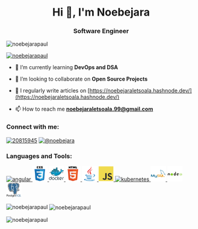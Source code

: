 <!--### Hi there, Um Noebejara

<img align="left" width="47%" src="https://github-readme-stats.vercel.app/api?username=NoebejaraPaul&show_icons=true&theme=radical"/>

<img  width="47%" src="https://github-readme-stats.vercel.app/api/top-langs/?username=NoebejaraPaul&layout=compact"/>


![HTML5](https://img.shields.io/badge/html5-%23E34F26.svg?style=for-the-badge&logo=html5&logoColor=white)
![CSS3](https://img.shields.io/badge/css3-%231572B6.svg?style=for-the-badge&logo=css3&logoColor=white)


**NoebejaraPaul/NoebejaraPaul** is a ✨ _special_ ✨ repository because its `README.md` (this file) appears on your GitHub profile.

Here are some ideas to get you started:

- 🔭 I’m currently working on ...
- 🌱 I’m currently learning ...
- 👯 I’m looking to collaborate on ...
- 🤔 I’m looking for help with ...
- 💬 Ask me about ...
- 📫 How to reach me: ...
- 😄 Pronouns: ...
- ⚡ Fun fact: ...
-->

<h1 align="center">Hi 👋, I'm Noebejara</h1>
<h3 align="center">Software Engineer</h3>

<p align="left"> <img src="https://komarev.com/ghpvc/?username=noebejarapaul&label=Profile%20views&color=0e75b6&style=flat" alt="noebejarapaul" /> </p>

<p align="left"> <a href="https://github.com/ryo-ma/github-profile-trophy"><img src="https://github-profile-trophy.vercel.app/?username=noebejarapaul" alt="noebejarapaul" /></a> </p>

- 🌱 I’m currently learning **DevOps and DSA**

- 👯 I’m looking to collaborate on **Open Source Projects**

- 📝 I regularly write articles on [https://noebejaraletsoala.hashnode.dev/](https://noebejaraletsoala.hashnode.dev/)

- 📫 How to reach me **noebejaraletsoala.99@gmail.com**

<h3 align="left">Connect with me:</h3>
<p align="left">
<a href="https://stackoverflow.com/users/20815945" target="blank"><img align="center" src="https://raw.githubusercontent.com/rahuldkjain/github-profile-readme-generator/master/src/images/icons/Social/stack-overflow.svg" alt="20815945" height="30" width="40" /></a>
<a href="https://hashnode.com/@noebejara" target="blank"><img align="center" src="https://raw.githubusercontent.com/rahuldkjain/github-profile-readme-generator/master/src/images/icons/Social/hashnode.svg" alt="@noebejara" height="30" width="40" /></a>
</p>

<h3 align="left">Languages and Tools:</h3>
<p align="left"> <a href="https://angular.io" target="_blank" rel="noreferrer"> <img src="https://angular.io/assets/images/logos/angular/angular.svg" alt="angular" width="40" height="40"/> </a> <a href="https://www.w3schools.com/css/" target="_blank" rel="noreferrer"> <img src="https://raw.githubusercontent.com/devicons/devicon/master/icons/css3/css3-original-wordmark.svg" alt="css3" width="40" height="40"/> </a> <a href="https://www.docker.com/" target="_blank" rel="noreferrer"> <img src="https://raw.githubusercontent.com/devicons/devicon/master/icons/docker/docker-original-wordmark.svg" alt="docker" width="40" height="40"/> </a> <a href="https://www.w3.org/html/" target="_blank" rel="noreferrer"> <img src="https://raw.githubusercontent.com/devicons/devicon/master/icons/html5/html5-original-wordmark.svg" alt="html5" width="40" height="40"/> </a> <a href="https://www.java.com" target="_blank" rel="noreferrer"> <img src="https://raw.githubusercontent.com/devicons/devicon/master/icons/java/java-original.svg" alt="java" width="40" height="40"/> </a> <a href="https://developer.mozilla.org/en-US/docs/Web/JavaScript" target="_blank" rel="noreferrer"> <img src="https://raw.githubusercontent.com/devicons/devicon/master/icons/javascript/javascript-original.svg" alt="javascript" width="40" height="40"/> </a> <a href="https://kubernetes.io" target="_blank" rel="noreferrer"> <img src="https://www.vectorlogo.zone/logos/kubernetes/kubernetes-icon.svg" alt="kubernetes" width="40" height="40"/> </a> <a href="https://www.mysql.com/" target="_blank" rel="noreferrer"> <img src="https://raw.githubusercontent.com/devicons/devicon/master/icons/mysql/mysql-original-wordmark.svg" alt="mysql" width="40" height="40"/> </a> <a href="https://nodejs.org" target="_blank" rel="noreferrer"> <img src="https://raw.githubusercontent.com/devicons/devicon/master/icons/nodejs/nodejs-original-wordmark.svg" alt="nodejs" width="40" height="40"/> </a> <a href="https://www.postgresql.org" target="_blank" rel="noreferrer"> <img src="https://raw.githubusercontent.com/devicons/devicon/master/icons/postgresql/postgresql-original-wordmark.svg" alt="postgresql" width="40" height="40"/> </a> </p>

<p><img align="left" src="https://github-readme-stats.vercel.app/api/top-langs?username=noebejarapaul&show_icons=true&locale=en&layout=compact" alt="noebejarapaul" /></p>

<p>&nbsp;<img align="center" src="https://github-readme-stats.vercel.app/api?username=NoebejaraPaul&show_icons=true&theme=radical" alt="noebejarapaul" /></p>

<!--<p>&nbsp;<img align="center" src="https://github-readme-stats.vercel.app/api?username=noebejarapaul&show_icons=true&locale=en" alt="noebejarapaul" /></p>-->

<p><img align="center" src="https://github-readme-streak-stats.herokuapp.com/?user=noebejarapaul&" alt="noebejarapaul" /></p>


